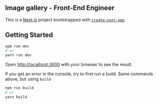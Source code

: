 ## Image gallery - Front-End Engineer

This is a [Next.js](https://nextjs.org/) project bootstrapped with [`create-next-app`](https://github.com/vercel/next.js/tree/canary/packages/create-next-app). 

## Getting Started

```bash
npm run dev
# or
yarn run dev
```

Open [http://localhost:3000](http://localhost:3000) with your browser to see the result.

If you get an error in the console, try to first run a build. Same commands above, but using `build`

```bash
npm run build
# or
yarn build
```
